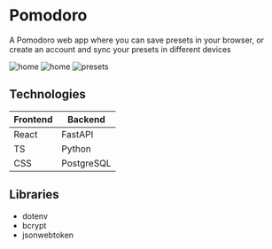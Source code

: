 # Pomodoro
A Pomodoro web app where you can save presets in your browser, or create an account and sync your presets in different devices

![home](https://user-images.githubusercontent.com/75399020/171067338-0bec3c89-07bd-4500-b792-e67840da4031.png)
![home](https://user-images.githubusercontent.com/75399020/171067343-c51e8276-de43-48a3-84d0-a88ba6d3a800.png)
![presets](https://user-images.githubusercontent.com/75399020/171067347-99baa5af-0827-447b-ad6f-f795bad32336.png)

## Technologies

| Frontend | Backend |
|----------|---------|
| React | FastAPI |
| TS | Python | 
| CSS | PostgreSQL|

## Libraries

<ul>
  <li> dotenv </li>
  <li> bcrypt </li>
  <li> jsonwebtoken </li>
</ul>
